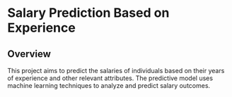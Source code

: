 # Salary Prediction Based on Experience

## Overview

This project aims to predict the salaries of individuals based on their years of experience and other relevant attributes. The predictive model uses machine learning techniques to analyze and predict salary outcomes.
